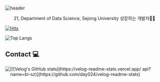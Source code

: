 ###

![header](https://capsule-render.vercel.app/api?type=waving&color=gradient&&height=300&section=header&text=Welcome%20to%20%20day024%20's%20GitHub🍀&fontSize=40&animation=twinkling)

 
<p align="center">
 21, Department of Data Science, Sejong University
 성장하는 개발자👩‍💻 
 
 [![Hits](https://hits.seeyoufarm.com/api/count/incr/badge.svg?url=https%3A%2F%2Fgithub.com%2Fday024%2Fhit-counter&count_bg=%23D8ACF0&title_bg=%23555555&icon=&icon_color=%23E7E7E7&title=hits&edge_flat=false)](https://hits.seeyoufarm.com)
 
 ![Top Langs](https://github-readme-stats.vercel.app/api/top-langs/?username=day024&layout=compact)
 </p>
 
 ## Contact 💻  
 <div style="display:flex; flex-direction:row;">
    <a href="https://velog.io/@day024">
        <img src="https://img.shields.io/badge/
        Velog-20c997?style=for-the-badge&logo=Vimeo&logoColor=white"> 
    </a>
 [![Velog's GitHub stats](https://velog-readme-stats.vercel.app/
 api?name=bi-sz)](https://github.com/day024/velog-readme-stats)
</div><br>




